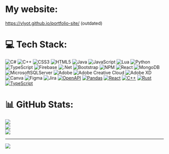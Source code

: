 # My website:
https://vlyot.github.io/portfolio-site/ (outdated)


# 💻 Tech Stack:
![C#](https://img.shields.io/badge/c%23-%23239120.svg?style=for-the-badge&logo=csharp&logoColor=white) ![C++](https://img.shields.io/badge/c++-%2300599C.svg?style=for-the-badge&logo=c%2B%2B&logoColor=white) ![CSS3](https://img.shields.io/badge/css3-%231572B6.svg?style=for-the-badge&logo=css3&logoColor=white) ![HTML5](https://img.shields.io/badge/html5-%23E34F26.svg?style=for-the-badge&logo=html5&logoColor=white) ![Java](https://img.shields.io/badge/java-%23ED8B00.svg?style=for-the-badge&logo=openjdk&logoColor=white) ![JavaScript](https://img.shields.io/badge/javascript-%23323330.svg?style=for-the-badge&logo=javascript&logoColor=%23F7DF1E) ![Lua](https://img.shields.io/badge/lua-%232C2D72.svg?style=for-the-badge&logo=lua&logoColor=white) ![Python](https://img.shields.io/badge/python-3670A0?style=for-the-badge&logo=python&logoColor=ffdd54) ![TypeScript](https://img.shields.io/badge/typescript-%23007ACC.svg?style=for-the-badge&logo=typescript&logoColor=white) ![Firebase](https://img.shields.io/badge/firebase-%23039BE5.svg?style=for-the-badge&logo=firebase) ![.Net](https://img.shields.io/badge/.NET-5C2D91?style=for-the-badge&logo=.net&logoColor=white) ![Bootstrap](https://img.shields.io/badge/bootstrap-%238511FA.svg?style=for-the-badge&logo=bootstrap&logoColor=white) ![NPM](https://img.shields.io/badge/NPM-%23CB3837.svg?style=for-the-badge&logo=npm&logoColor=white) ![React](https://img.shields.io/badge/react-%2320232a.svg?style=for-the-badge&logo=react&logoColor=%2361DAFB) ![MongoDB](https://img.shields.io/badge/MongoDB-%234ea94b.svg?style=for-the-badge&logo=mongodb&logoColor=white) ![MicrosoftSQLServer](https://img.shields.io/badge/Microsoft%20SQL%20Server-CC2927?style=for-the-badge&logo=microsoft%20sql%20server&logoColor=white) ![Adobe](https://img.shields.io/badge/adobe-%23FF0000.svg?style=for-the-badge&logo=adobe&logoColor=white) ![Adobe Creative Cloud](https://img.shields.io/badge/Adobe%20Creative%20Cloud-DA1F26.svg?style=for-the-badge&logo=Adobe%20Creative%20Cloud&logoColor=white)  ![Adobe XD](https://img.shields.io/badge/Adobe%20XD-470137?style=for-the-badge&logo=Adobe%20XD&logoColor=#FF61F6) ![Canva](https://img.shields.io/badge/Canva-%2300C4CC.svg?style=for-the-badge&logo=Canva&logoColor=white) ![Figma](https://img.shields.io/badge/figma-%23F24E1E.svg?style=for-the-badge&logo=figma&logoColor=white) ![Jira](https://img.shields.io/badge/jira-%230A0FFF.svg?style=for-the-badge&logo=jira&logoColor=white) [![OpenAPI](https://img.shields.io/badge/OpenAPI-6BA539?logo=openapiinitiative&logoColor=white)](#) [![Pandas](https://img.shields.io/badge/Pandas-150458?logo=pandas&logoColor=fff)](#) [![React](https://img.shields.io/badge/React-%2320232a.svg?logo=react&logoColor=%2361DAFB)](#) [![C++](https://img.shields.io/badge/C++-%2300599C.svg?logo=c%2B%2B&logoColor=white)](#) [![Rust](https://img.shields.io/badge/Rust-%23000000.svg?e&logo=rust&logoColor=white)](#) [![TypeScript](https://img.shields.io/badge/TypeScript-3178C6?logo=typescript&logoColor=fff)](#) 

 
 
# 📊 GitHub Stats:
![](https://github-readme-stats.vercel.app/api?username=vlyot&theme=dark&hide_border=false&include_all_commits=true&count_private=true)<br/>
![](https://github-readme-streak-stats.herokuapp.com/?user=vlyot&theme=dark&hide_border=false)<br/>
![](https://github-readme-stats.vercel.app/api/top-langs/?username=vlyot&theme=dark&hide_border=false&include_all_commits=true&count_private=true&layout=compact)

---
[![](https://visitcount.itsvg.in/api?id=vlyot&icon=0&color=0)](https://visitcount.itsvg.in)

<!-- Proudly created with GPRM ( https://gprm.itsvg.in ) -->
